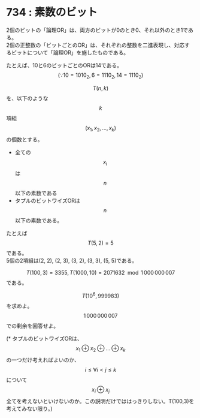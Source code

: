 # 734 : 素数のビット

2個のビットの「論理OR」は、両方のビットが0のとき0、それ以外のとき1である。\
2個の正整数の「ビットごとのOR」は、それぞれの整数を二進表現し、対応するビットについて「論理OR」を施したものである。

たとえば、10と6のビットごとのORは14である。\
$$(\because 10 = 1010_2, 6 = 1110_2, 14 = 1110_2)$$

$$T(n, k)$$を、以下のような$$k$$項組$$(x_1, x_2, \dots, x_k)$$の個数とする。

* 全ての$$x_i$$は$$n$$以下の素数である
* タプルのビットワイズORは$$n$$以下の素数である。

たとえば$$T(5, 2) = 5$$である。\
5個の2項組は(2, 2), (2, 3), (3, 2), (3, 3), (5, 5)である。

$$T(100, 3) = 3355, T(1000, 10) = 2071632 \mod 1\,000\,000\,007$$である。

$$T(10^6, 999983)$$を求めよ。$$1\,000\,000\,007$$での剰余を回答せよ。

(\* タプルのビットワイズORは、$$x_1 \oplus x_2 \oplus \dots \oplus x_k$$の一つだけ考えればよいのか、$$i \leq \forall i < j \leq k$$について$$x_i \oplus x_j$$全てを考えないといけないのか。この説明だけでははっきりしない。T(100,3)を考えてみない限り。)
